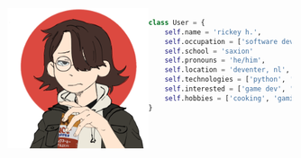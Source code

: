 <div height="250px" markdown="1">
	<img align="left" height="250px" alt="picrew icon (https://picrew.me/image_maker/457566)" src="457566_bG4ja9rE.png">

```python

class User = {
	self.name = 'rickey h.',	
	self.occupation = ['software developer', 'student'],
	self.school = 'saxion'
	self.pronouns = 'he/him',
	self.location = 'deventer, nl',
	self.technologies = ['python', 'javascript', 'html', 'css'],
	self.interested = ['game dev', 'oop', 'web design']
	self.hobbies = ['cooking', 'gaming', 'music production']
}
```
</div>
